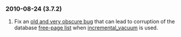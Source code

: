 ### 2010\-08\-24 (3\.7\.2\)

1. Fix an [old and very obscure bug](https://www.sqlite.org/src/info/5e10420e8d) that can lead to corruption of the
 database [free\-page list](fileformat2.html#freelist) when [incremental\_vacuum](pragma.html#pragma_incremental_vacuum) is used.




